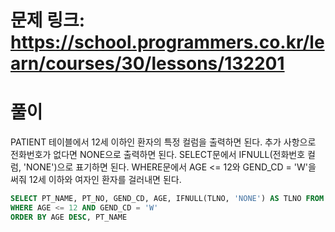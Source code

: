 # 문제 링크: https://school.programmers.co.kr/learn/courses/30/lessons/132201
# 풀이
PATIENT 테이블에서 12세 이하인 환자의 특정 컬럼을 출력하면 된다. 추가 사항으로 전화번호가 없다면 NONE으로 출력하면 된다. SELECT문에서 IFNULL(전화번호 컬럼, 'NONE')으로 표기하면 된다. WHERE문에서 AGE <= 12와 GEND_CD = 'W'을 써줘 12세 이하와 여자인 환자를 걸러내면 된다.

```sql
SELECT PT_NAME, PT_NO, GEND_CD, AGE, IFNULL(TLNO, 'NONE') AS TLNO FROM PATIENT
WHERE AGE <= 12 AND GEND_CD = 'W'
ORDER BY AGE DESC, PT_NAME
```